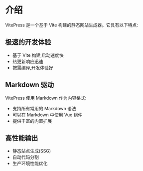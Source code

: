 # 介绍

VitePress 是一个基于 Vite 构建的静态网站生成器。它具有以下特点:

## 极速的开发体验

- 基于 Vite 构建,启动速度快
- 热更新响应迅速
- 按需编译,开发体验好

## Markdown 驱动

VitePress 使用 Markdown 作为内容格式:

- 支持所有常用的 Markdown 语法
- 可以在 Markdown 中使用 Vue 组件
- 提供丰富的内置扩展

## 高性能输出

- 静态站点生成(SSG)
- 自动代码分割
- 生产环境性能优化